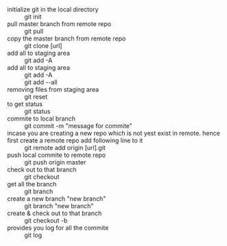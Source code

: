 <dl>
  <dt>initialize git in the local directory</dt>
  <dd>git init</dd>

  <dt>pull master branch from remote repo</dt>
  <dd>git pull</dd>

  <dt>copy the master branch from remote repo</dt>
  <dd>git clone [url]</dd>

  <dt>add all to staging area</dt>
  <dd>git add -A</dd>

  <dt>add all to staging area</dt>
  <dd>git add -A</dd>
  <dd>git add --all</dd>

  <dt>removing files from staging area</dt>
  <dd>git reset</dd>

  <dt>to get status</dt>
  <dd>git status</dd>

  <dt>commite to local branch</dt>
  <dd>git commit -m "message for commite"</dd>

  <dt>incase you are creating a new repo which is not yest exist in remote. hence first create a remote repo add following line to it</dt>
  <dd>git remote add origin [url].git</dd>

  <dt>push local commite to remote repo</dt>
  <dd>git push origin master</dd>

  <dt>check out to that branch</dt>
  <dd>git checkout</dd>

  <dt>get all the branch</dt>
  <dd>git branch</dd>

  <dt>create a new branch "new branch"</dt>
  <dd>git branch "new branch"</dd>

  <dt>create & check out to that branch</dt>
  <dd>git checkout -b</dd>

  <dt>provides you log for all the commite</dt>
  <dd>git log</dd>

  <dt></dt>
  <dd></dd>
</dl>
